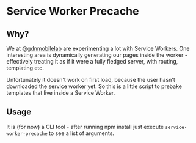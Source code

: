 Service Worker Precache
===

Why?
---

We at [@gdnmobilelab](http://www.twitter.com/gdnmobilelab) are experimenting
a lot with Service Workers. One interesting area is dynamically generating
our pages inside the worker - effectively treating it as if it were a fully
fledged server, with routing, templating etc.

Unfortunately it doesn't work on first load, because the user hasn't
downloaded the service worker yet. So this is a little script to prebake
templates that live inside a Service Worker. 

Usage
-----

It is (for now) a CLI tool - after running npm install just execute
`service-worker-precache` to see a list of arguments.